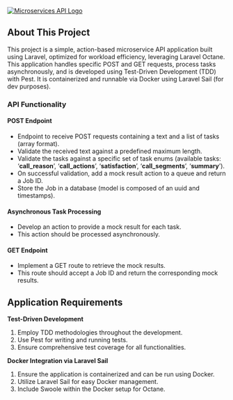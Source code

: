 <p>
    <a href="https://laravel.com" target="_blank">
        <img src="https://kinsta.com/wp-content/uploads/2022/04/microservices-vs-api.jpg" alt="Microservices API Logo"/>
    </a>
</p>

## About This Project

This project is a simple, action-based microservice API application built using Laravel, optimized for
workload efficiency, leveraging Laravel Octane. This application handles specific POST
and GET requests, process tasks asynchronously, and is developed using Test-Driven
Development (TDD) with Pest. It is containerized and runnable via Docker using Laravel
Sail (for dev purposes).

### API Functionality

#### POST Endpoint
- Endpoint to receive POST requests containing a text and a list of tasks (array format).
- Validate the received text against a predefined maximum length.
- Validate the tasks against a specific set of task enums (available tasks: ‘**call_reason**’, ‘**call_actions**’, ‘**satisfaction**’, ‘**call_segments**’, ‘**summary**’).
- On successful validation, add a mock result action to a queue and return a Job ID.
- Store the Job in a database (model is composed of an uuid and timestamps).

#### Asynchronous Task Processing
- Develop an action to provide a mock result for each task.
- This action should be processed asynchronously.

#### GET Endpoint
- Implement a GET route to retrieve the mock results.
- This route should accept a Job ID and return the corresponding mock results.

## Application Requirements

**Test-Driven Development**

1. Employ TDD methodologies throughout the development.
2. Use Pest for writing and running tests.
3. Ensure comprehensive test coverage for all functionalities.


**Docker Integration via Laravel Sail**
1. Ensure the application is containerized and can be run using Docker.
2. Utilize Laravel Sail for easy Docker management.
3. Include Swoole within the Docker setup for Octane.
